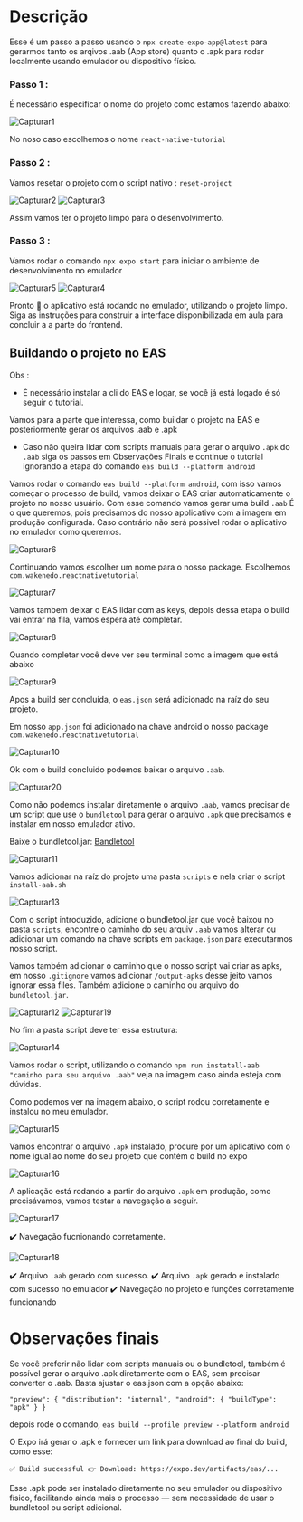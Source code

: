 # Descrição

Esse é um passo a passo usando o `npx create-expo-app@latest` para gerarmos tanto os arqivos .aab (App store) quanto o .apk para rodar localmente usando emulador ou dispositivo físico. 

### Passo 1 :
É necessário especificar o nome do projeto como estamos fazendo abaixo: 

![Capturar1](https://github.com/user-attachments/assets/e7bc6475-ecfe-46b1-a3f7-17b67744a9a2)

No noso caso escolhemos o nome `react-native-tutorial`


### Passo 2 :
Vamos resetar o projeto com o script nativo : `reset-project` 

![Capturar2](https://github.com/user-attachments/assets/55e8025d-bf3e-43c2-a75a-5e6f7309bf8c)
![Capturar3](https://github.com/user-attachments/assets/87847b15-cb49-40e2-9898-7516c80bb2d6)

Assim vamos ter o projeto limpo para o desenvolvimento.

### Passo 3 :

Vamos rodar o comando `npx expo start` para iniciar o ambiente de desenvolvimento no emulador

![Capturar5](https://github.com/user-attachments/assets/4eac619a-cae7-43d6-a697-52954be4ff70)
![Capturar4](https://github.com/user-attachments/assets/f15fc5a5-1fe4-4d2a-b0cb-7c164d647c81)

Pronto 🥳 o aplicativo está rodando no emulador, utilizando o projeto limpo.
Siga as instruções para construir a interface disponibilizada em aula para concluir a a parte do frontend.


## Buildando o projeto no EAS


Obs :
- É necessário instalar a cli do EAS e logar, se você já está logado é só seguir o tutorial.

Vamos para a parte que interessa, como buildar o projeto na EAS e posteriormente gerar os arquivos .aab e .apk

- Caso não queira lidar com scripts manuais para gerar o arquivo `.apk` do `.aab` siga os passos em Observações Finais e continue o tutorial ignorando a etapa do comando `eas build --platform android` 

Vamos rodar o comando `eas build --platform android`, com isso vamos começar o processo de build, vamos deixar o EAS criar automaticamente o projeto no nosso usuário.
Com esse comando vamos gerar uma build `.aab` É o que queremos, pois precisamos do nosso applicativo com a imagem em produção configurada. 
Caso contrário não será possivel rodar o aplicativo no emulador como queremos.

![Capturar6](https://github.com/user-attachments/assets/02fef767-1bef-4251-9522-08f103029603)

Continuando vamos escolher um nome para o nosso package.
Escolhemos `com.wakenedo.reactnativetutorial`

![Capturar7](https://github.com/user-attachments/assets/b2d90f0a-55b4-4002-80bf-4c314a6844e8)

Vamos tambem deixar o EAS lidar com as keys, depois dessa etapa o build vai entrar na fila, vamos espera até completar.

![Capturar8](https://github.com/user-attachments/assets/864c3cfe-1ede-49ca-8f7a-1cc5fe6af55f)

Quando completar você deve ver seu terminal como a imagem que está abaixo

![Capturar9](https://github.com/user-attachments/assets/e890d0be-5e70-4edb-b077-2cd0c4bcc137)

Apos a build ser concluída, o `eas.json` será adicionado na raíz do seu projeto.

Em nosso `app.json` foi adicionado na chave android o nosso package `com.wakenedo.reactnativetutorial` 

![Capturar10](https://github.com/user-attachments/assets/810b970e-0787-42b3-9725-a6f0c5dfc7b8)

Ok com o build concluido podemos baixar o arquivo `.aab`.

![Capturar20](https://github.com/user-attachments/assets/e2b06640-b3a1-4387-afc7-d557c5747a05)

Como não podemos instalar diretamente o arquivo `.aab`, vamos precisar de um script que use o `bundletool` para gerar o arquivo `.apk` que precisamos e instalar em nosso emulador ativo.

Baixe o bundletool.jar:
[Bandletool](https://github.com/google/bundletool/releases)

![Capturar11](https://github.com/user-attachments/assets/d2072672-b4a1-4608-be65-514a658b6bf9)

Vamos adicionar na raíz do projeto uma pasta `scripts` e nela criar o script `install-aab.sh`

![Capturar13](https://github.com/user-attachments/assets/e8d9a07b-6db4-4572-8550-8723bee75abd)

Com o script introduzido, adicione o bundletool.jar que você baixou no pasta `scripts`, encontre o caminho do seu arquiv `.aab` vamos alterar ou adicionar um comando na chave scripts em `package.json` para executarmos nosso script. 

Vamos também adicionar o caminho que o nosso script vai criar as apks, em nosso `.gitignore` vamos adicionar `/output-apks` desse jeito vamos ignorar essa files. Também adicione o caminho ou arquivo do `bundletool.jar`.

![Capturar12](https://github.com/user-attachments/assets/daace1c1-ac5d-4d7f-8102-c02cf93cc9ae)
![Capturar19](https://github.com/user-attachments/assets/77a6f24e-1236-4b01-b48a-a18ed24d2ba5)

No fim a pasta script deve ter essa estrutura: 

![Capturar14](https://github.com/user-attachments/assets/a94e3036-8228-48b6-b5cf-d0d05f57cee4)

Vamos rodar o script, utilizando o comando `npm run instatall-aab "caminho para seu arquivo .aab"` veja na imagem caso ainda esteja com dúvidas.

Como podemos ver na imagem abaixo, o script rodou corretamente e instalou no meu emulador.

![Capturar15](https://github.com/user-attachments/assets/983577dc-8556-4c3f-8cef-a00c8e1f560a)

Vamos encontrar o arquivo `.apk` instalado, procure por um aplicativo com o nome igual ao nome do seu projeto que contém o build no expo 

![Capturar16](https://github.com/user-attachments/assets/58b40fa0-3615-4f49-b122-97f853451b7c)

A aplicação está rodando a partir do arquivo `.apk` em produção, como precisávamos, vamos testar a navegação a seguir.

![Capturar17](https://github.com/user-attachments/assets/f74a8914-1261-44b1-95fe-c799cf427b23)

✔️ Navegação fucnionando corretamente.

![Capturar18](https://github.com/user-attachments/assets/b4f57659-7ec6-45a2-b6f8-9142cd113e79)

✔️ Arquivo `.aab` gerado com sucesso.
✔️ Arquivo `.apk` gerado e instalado com sucesso no emulador
✔️ Navegação no projeto e funções corretamente funcionando

# Observações finais

Se você preferir não lidar com scripts manuais ou o bundletool, também é possível gerar o arquivo .apk diretamente com o EAS, sem precisar converter o .aab. Basta ajustar o eas.json com a opção abaixo:

`"preview": {
  "distribution": "internal",
  "android": {
    "buildType": "apk"
  }
}`

depois rode o comando, `eas build --profile preview --platform android`

O Expo irá gerar o .apk e fornecer um link para download ao final do build, como esse:

`
✅ Build successful
👉 Download: https://expo.dev/artifacts/eas/...
`

Esse .apk pode ser instalado diretamente no seu emulador ou dispositivo físico, facilitando ainda mais o processo — sem necessidade de usar o bundletool ou script adicional.
